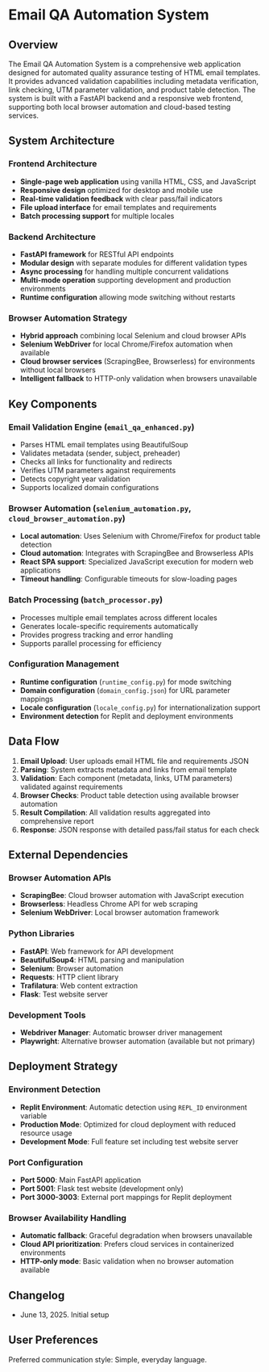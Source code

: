 # Email QA Automation System

## Overview

The Email QA Automation System is a comprehensive web application designed for automated quality assurance testing of HTML email templates. It provides advanced validation capabilities including metadata verification, link checking, UTM parameter validation, and product table detection. The system is built with a FastAPI backend and a responsive web frontend, supporting both local browser automation and cloud-based testing services.

## System Architecture

### Frontend Architecture
- **Single-page web application** using vanilla HTML, CSS, and JavaScript
- **Responsive design** optimized for desktop and mobile use
- **Real-time validation feedback** with clear pass/fail indicators
- **File upload interface** for email templates and requirements
- **Batch processing support** for multiple locales

### Backend Architecture
- **FastAPI framework** for RESTful API endpoints
- **Modular design** with separate modules for different validation types
- **Async processing** for handling multiple concurrent validations
- **Multi-mode operation** supporting development and production environments
- **Runtime configuration** allowing mode switching without restarts

### Browser Automation Strategy
- **Hybrid approach** combining local Selenium and cloud browser APIs
- **Selenium WebDriver** for local Chrome/Firefox automation when available
- **Cloud browser services** (ScrapingBee, Browserless) for environments without local browsers
- **Intelligent fallback** to HTTP-only validation when browsers unavailable

## Key Components

### Email Validation Engine (`email_qa_enhanced.py`)
- Parses HTML email templates using BeautifulSoup
- Validates metadata (sender, subject, preheader)
- Checks all links for functionality and redirects
- Verifies UTM parameters against requirements
- Detects copyright year validation
- Supports localized domain configurations

### Browser Automation (`selenium_automation.py`, `cloud_browser_automation.py`)
- **Local automation**: Uses Selenium with Chrome/Firefox for product table detection
- **Cloud automation**: Integrates with ScrapingBee and Browserless APIs
- **React SPA support**: Specialized JavaScript execution for modern web applications
- **Timeout handling**: Configurable timeouts for slow-loading pages

### Batch Processing (`batch_processor.py`)
- Processes multiple email templates across different locales
- Generates locale-specific requirements automatically
- Provides progress tracking and error handling
- Supports parallel processing for efficiency

### Configuration Management
- **Runtime configuration** (`runtime_config.py`) for mode switching
- **Domain configuration** (`domain_config.json`) for URL parameter mappings
- **Locale configuration** (`locale_config.py`) for internationalization support
- **Environment detection** for Replit and deployment environments

## Data Flow

1. **Email Upload**: User uploads email HTML file and requirements JSON
2. **Parsing**: System extracts metadata and links from email template
3. **Validation**: Each component (metadata, links, UTM parameters) validated against requirements
4. **Browser Checks**: Product table detection using available browser automation
5. **Result Compilation**: All validation results aggregated into comprehensive report
6. **Response**: JSON response with detailed pass/fail status for each check

## External Dependencies

### Browser Automation APIs
- **ScrapingBee**: Cloud browser automation with JavaScript execution
- **Browserless**: Headless Chrome API for web scraping
- **Selenium WebDriver**: Local browser automation framework

### Python Libraries
- **FastAPI**: Web framework for API development
- **BeautifulSoup4**: HTML parsing and manipulation
- **Selenium**: Browser automation
- **Requests**: HTTP client library
- **Trafilatura**: Web content extraction
- **Flask**: Test website server

### Development Tools
- **Webdriver Manager**: Automatic browser driver management
- **Playwright**: Alternative browser automation (available but not primary)

## Deployment Strategy

### Environment Detection
- **Replit Environment**: Automatic detection using `REPL_ID` environment variable
- **Production Mode**: Optimized for cloud deployment with reduced resource usage
- **Development Mode**: Full feature set including test website server

### Port Configuration
- **Port 5000**: Main FastAPI application
- **Port 5001**: Flask test website (development only)
- **Port 3000-3003**: External port mappings for Replit deployment

### Browser Availability Handling
- **Automatic fallback**: Graceful degradation when browsers unavailable
- **Cloud API prioritization**: Prefers cloud services in containerized environments
- **HTTP-only mode**: Basic validation when no browser automation available

## Changelog

- June 13, 2025. Initial setup

## User Preferences

Preferred communication style: Simple, everyday language.